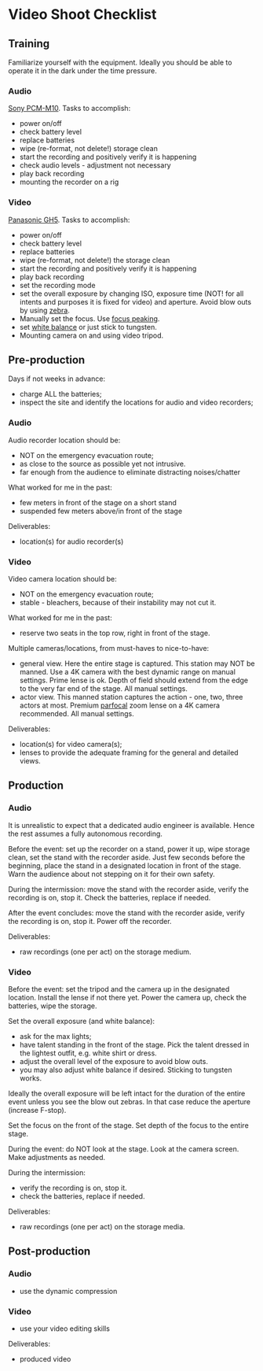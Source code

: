 # Video Shoot Checklist

## Training

Familiarize yourself with the equipment.  Ideally you should be able to
operate it in the dark under the time pressure.

### Audio

[Sony PCM-M10](sony-pcm-m10.html).  Tasks to accomplish:

* power on/off
* check battery level
* replace batteries
* wipe (re-format, not delete!) storage clean
* start the recording and positively verify it is happening
* check audio levels - adjustment not necessary
* play back recording
* mounting the recorder on a rig

### Video

[Panasonic GH5](panasonic-gh5.html).
Tasks to accomplish:

* power on/off
* check battery level
* replace batteries
* wipe (re-format, not delete!) the storage clean
* start the recording and positively verify it is happening
* play back recording
* set the recording mode
* set the overall exposure by changing ISO, exposure time (NOT! for all intents
and purposes  it is fixed for video) and aperture. Avoid blow outs by using
[zebra](https://www.sony.com/electronics/support/articles/00077788).
* Manually set the focus.
Use [focus peaking](https://www.bhphotovideo.com/explora/photography/tips-and-solutions/what-is-focus-peaking).
* set [white balance](https://www.exposureguide.com/white-balance/) or just
stick to tungsten.
* Mounting camera on and using video tripod.

## Pre-production

Days if not weeks in advance:

* charge ALL the batteries;
* inspect the site and identify the locations for audio and video recorders;

### Audio

Audio recorder location should be:

* NOT on the emergency evacuation route;
* as close to the source as possible yet not intrusive.
* far enough from the audience to eliminate distracting noises/chatter

What worked for me in the past:

* few meters in front of the stage on a short stand
* suspended few meters above/in front of the stage

Deliverables:

* location(s) for audio recorder(s)

### Video

Video camera location should be:

* NOT on the emergency evacuation route;
* stable - bleachers, because of their instability may not cut it.

What worked for me in the past:

* reserve two seats in the top row, right in front of the stage.

Multiple cameras/locations, from must-haves to nice-to-have:

* general view.  Here the entire stage is captured.  This station may NOT be
manned. Use a 4K camera with the best dynamic range on manual settings.  Prime
lense is ok.  Depth of field should extend from the edge to the very far end of
the stage.  All manual settings.
* actor view.  This manned station captures the action - one, two, three actors
at most.  Premium
[parfocal](https://www.masterclass.com/articles/a-guide-to-parfocal-lenses)
zoom lense on a 4K camera recommended. All manual settings.

Deliverables:

* location(s) for video camera(s);
* lenses to provide the adequate framing for the general and detailed views.

## Production

### Audio

It is unrealistic to expect that a dedicated audio engineer is available.
Hence the rest assumes a fully autonomous recording.

Before the event: set up the recorder on a stand, power it up, wipe storage
clean, set the stand with the recorder aside.  Just few seconds before the
beginning, place the stand in a designated location in front of the stage.
Warn the audience about not stepping on it for their own safety.

During the intermission: move the stand with the recorder aside, verify the
recording is on, stop it.  Check the batteries, replace if needed.

After the event concludes: move the stand with the recorder aside, verify the
recording is on, stop it.  Power off the recorder.

Deliverables:

* raw recordings (one per act) on the storage medium.

### Video

Before the event: set the tripod and the camera up in the designated location.
Install the lense if not there yet.  Power the camera up, check the batteries,
wipe the storage.

Set the overall exposure (and white balance):

* ask for the max lights;
* have talent standing in the front of the stage.  Pick the talent
dressed in the lightest outfit, e.g. white shirt or dress.
* adjust the overall level of the exposure to avoid blow outs.
* you may also adjust white balance if desired.  Sticking to tungsten works.

Ideally the overall exposure will be left intact for the duration of the entire
event unless you see the blow out zebras.  In that case reduce the aperture
(increase F-stop).

Set the focus on the front of the stage.  Set depth of the focus to the entire
stage.

During the event: do NOT look at the stage.  Look at the camera screen.  Make
adjustments as needed.

During the intermission:

* verify the recording is on, stop it.
* check the batteries, replace if needed.

Deliverables:

* raw recordings (one per act) on the storage media.

## Post-production

### Audio

* use the dynamic compression

### Video

* use your video editing skills

Deliverables:

* produced video
